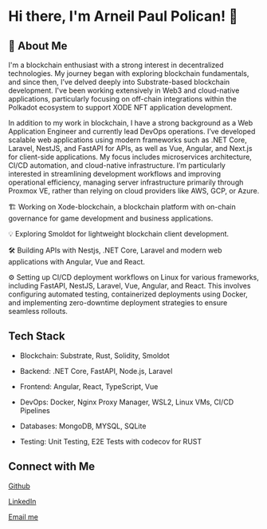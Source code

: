 # Hi there, I'm Arneil Paul Polican! 👋

## :rocket: About Me
I'm a blockchain enthusiast with a strong interest in decentralized technologies. My journey began with exploring blockchain fundamentals, and since then, I’ve delved deeply into Substrate-based blockchain development. I've been working extensively in Web3 and cloud-native applications, particularly focusing on off-chain integrations within the Polkadot ecosystem to support XODE NFT application development.

In addition to my work in blockchain, I have a strong background as a Web Application Engineer and currently lead DevOps operations. I’ve developed scalable web applications using modern frameworks such as .NET Core, Laravel, NestJS, and FastAPI for APIs, as well as Vue, Angular, and Next.js for client-side applications. My focus includes microservices architecture, CI/CD automation, and cloud-native infrastructure. I’m particularly interested in streamlining development workflows and improving operational efficiency, managing server infrastructure primarily through Proxmox VE, rather than relying on cloud providers like AWS, GCP, or Azure.

🏗️ Working on Xode-blockchain, a blockchain platform with on-chain governance for game development and business applications.

💡 Exploring Smoldot for lightweight blockchain client development.

🛠️ Building APIs with Nestjs, .NET Core, Laravel and modern web applications with Angular, Vue and React.

⚙️ Setting up CI/CD deployment workflows on Linux for various frameworks, including FastAPI, NestJS, Laravel, Vue, Angular, and React. This involves configuring automated testing, containerized deployments using Docker, and implementing zero-downtime deployment strategies to ensure seamless rollouts.


##  Tech Stack


- Blockchain: Substrate, Rust, Solidity, Smoldot

- Backend: .NET Core, FastAPI, Node.js, Laravel

- Frontend: Angular, React, TypeScript, Vue

- DevOps: Docker, Nginx Proxy Manager, WSL2, Linux VMs, CI/CD Pipelines

- Databases: MongoDB, MYSQL, SQLite

- Testing: Unit Testing, E2E Tests with codecov for RUST

## Connect with Me

[Github](https://github.com/ArneilPaulPolican )

[LinkedIn](https://www.linkedin.com/in/arneilpaulpolican/)

[Email me](mailto:policanarneilpaul@gmail.com)

